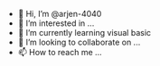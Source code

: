 - 👋 Hi, I’m @arjen-4040
- 👀 I’m interested in ...
- 🌱 I’m currently learning visual basic
- 💞️ I’m looking to collaborate on ...
- 📫 How to reach me ...

<!---
arjen-4040/arjen-4040 is a ✨ special ✨ repository because its `README.md` (this file) appears on your GitHub profile.
You can click the Preview link to take a look at your changes.
--->

